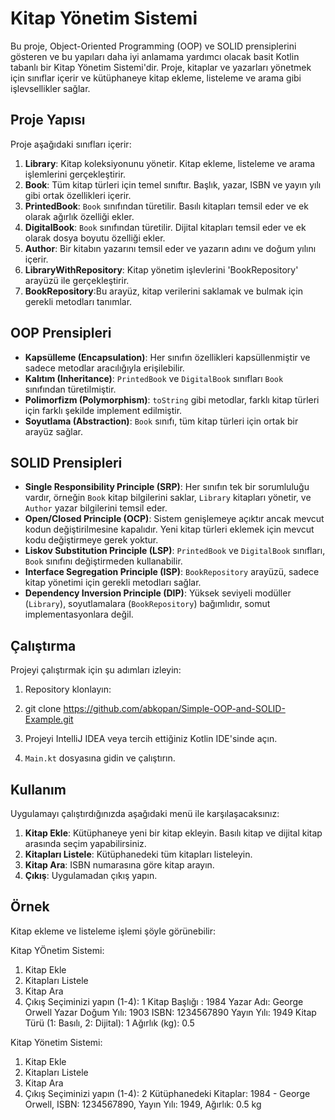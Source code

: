 # Kitap Yönetim Sistemi

Bu proje, Object-Oriented Programming (OOP) ve SOLID prensiplerini gösteren ve bu yapıları daha iyi anlamama yardımcı olacak basit Kotlin tabanlı bir Kitap Yönetim Sistemi'dir. Proje, kitaplar ve yazarları yönetmek için sınıflar içerir ve kütüphaneye kitap ekleme, listeleme ve arama gibi işlevsellikler sağlar.

## Proje Yapısı

Proje aşağıdaki sınıfları içerir:

1. **Library**: Kitap koleksiyonunu yönetir. Kitap ekleme, listeleme ve arama işlemlerini gerçekleştirir.
2. **Book**: Tüm kitap türleri için temel sınıftır. Başlık, yazar, ISBN ve yayın yılı gibi ortak özellikleri içerir.
3. **PrintedBook**: `Book` sınıfından türetilir. Basılı kitapları temsil eder ve ek olarak ağırlık özelliği ekler.
4. **DigitalBook**: `Book` sınıfından türetilir. Dijital kitapları temsil eder ve ek olarak dosya boyutu özelliği ekler.
5. **Author**: Bir kitabın yazarını temsil eder ve yazarın adını ve doğum yılını içerir.
6. **LibraryWithRepository**: Kitap yönetim işlevlerini 'BookRepository' arayüzü ile gerçekleştirir.
7. **BookRepository**:Bu arayüz, kitap verilerini saklamak ve bulmak için gerekli metodları tanımlar.

## OOP Prensipleri

- **Kapsülleme (Encapsulation)**: Her sınıfın özellikleri kapsüllenmiştir ve sadece metodlar aracılığıyla erişilebilir.
- **Kalıtım (Inheritance)**: `PrintedBook` ve `DigitalBook` sınıfları `Book` sınıfından türetilmiştir.
- **Polimorfizm (Polymorphism)**: `toString` gibi metodlar, farklı kitap türleri için farklı şekilde implement edilmiştir.
- **Soyutlama (Abstraction)**: `Book` sınıfı, tüm kitap türleri için ortak bir arayüz sağlar.

## SOLID Prensipleri

- **Single Responsibility Principle (SRP)**: Her sınıfın tek bir sorumluluğu vardır, örneğin `Book` kitap bilgilerini saklar, `Library` kitapları yönetir, ve `Author` yazar bilgilerini temsil eder.
- **Open/Closed Principle (OCP)**: Sistem genişlemeye açıktır ancak mevcut kodun değiştirilmesine kapalıdır. Yeni kitap türleri eklemek için mevcut kodu değiştirmeye gerek yoktur.
- **Liskov Substitution Principle (LSP)**: `PrintedBook` ve `DigitalBook` sınıfları, `Book` sınıfını değiştirmeden kullanabilir.
- **Interface Segregation Principle (ISP)**: `BookRepository` arayüzü, sadece kitap yönetimi için gerekli metodları sağlar.
- **Dependency Inversion Principle (DIP)**: Yüksek seviyeli modüller (`Library`), soyutlamalara (`BookRepository`) bağımlıdır, somut implementasyonlara değil.

## Çalıştırma

Projeyi çalıştırmak için şu adımları izleyin:

1. Repository klonlayın:
2. 
    git clone https://github.com/abkopan/Simple-OOP-and-SOLID-Example.git
   
3. Projeyi IntelliJ IDEA veya tercih ettiğiniz Kotlin IDE'sinde açın.

4. `Main.kt` dosyasına gidin ve çalıştırın.

## Kullanım

Uygulamayı çalıştırdığınızda aşağıdaki menü ile karşılaşacaksınız:

1. **Kitap Ekle**: Kütüphaneye yeni bir kitap ekleyin. Basılı kitap ve dijital kitap arasında seçim yapabilirsiniz.
2. **Kitapları Listele**: Kütüphanedeki tüm kitapları listeleyin.
3. **Kitap Ara**: ISBN numarasına göre kitap arayın.
4. **Çıkış**: Uygulamadan çıkış yapın.

## Örnek

Kitap ekleme ve listeleme işlemi şöyle görünebilir:

Kitap YÖnetim Sistemi:
1. Kitap Ekle
2. Kitapları Listele
3. Kitap Ara
4. Çıkış
Seçiminizi yapın (1-4):  1
Kitap Başlığı : 1984
Yazar Adı: George Orwell
Yazar Doğum Yılı: 1903
ISBN: 1234567890
Yayın Yılı: 1949
Kitap Türü (1: Basılı, 2: Dijital): 1
Ağırlık (kg): 0.5

Kitap Yönetim Sistemi:
1. Kitap Ekle
2. Kitapları Listele
3. Kitap Ara
4. Çıkış
Seçiminizi yapın (1-4): 2
Kütüphanedeki Kitaplar:
1984 - George Orwell, ISBN: 1234567890, Yayın Yılı: 1949, Ağırlık: 0.5 kg
